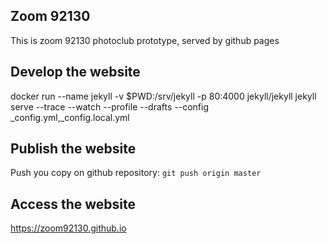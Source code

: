 Zoom 92130
----------

This is zoom 92130 photoclub prototype, served by github pages

Develop the website
-------------------

docker run --name jekyll -v $PWD:/srv/jekyll -p 80:4000 jekyll/jekyll jekyll serve --trace --watch --profile --drafts --config _config.yml,_config.local.yml


Publish the website
-------------------

Push you copy on github repository:
`git push origin master`

Access the website
------------------

https://zoom92130.github.io
